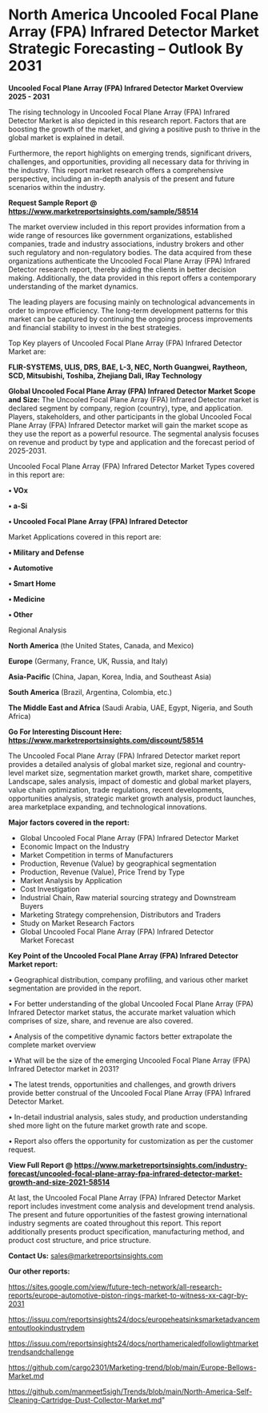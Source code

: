 # North America Uncooled Focal Plane Array (FPA) Infrared Detector Market Strategic Forecasting – Outlook By 2031

<Strong> Uncooled Focal Plane Array (FPA) Infrared Detector Market Overview 2025 - 2031</strong>

The rising technology in Uncooled Focal Plane Array (FPA) Infrared Detector Market is also depicted in this research report. Factors that are boosting the growth of the market, and giving a positive push to thrive in the global market is explained in detail.

Furthermore, the report highlights on emerging trends, significant drivers, challenges, and opportunities, providing all necessary data for thriving in the industry. This report market research offers a comprehensive perspective, including an in-depth analysis of the present and future scenarios within the industry.

<strong>Request Sample Report @ <a href=https://www.marketreportsinsights.com/sample/58514>https://www.marketreportsinsights.com/sample/58514</a></strong>

The market overview included in this report provides information from a wide range of resources like government organizations, established companies, trade and industry associations, industry brokers and other such regulatory and non-regulatory bodies. The data acquired from these organizations authenticate the Uncooled Focal Plane Array (FPA) Infrared Detector research report, thereby aiding the clients in better decision making. Additionally, the data provided in this report offers a contemporary understanding of the market dynamics.

The leading players are focusing mainly on technological advancements in order to improve efficiency. The long-term development patterns for this market can be captured by continuing the ongoing process improvements and financial stability to invest in the best strategies.

Top Key players of Uncooled Focal Plane Array (FPA) Infrared Detector Market are:

<strong>FLIR-SYSTEMS, ULIS, DRS, BAE, L-3, NEC, North Guangwei, Raytheon, SCD, Mitsubishi, Toshiba, Zhejiang Dali, IRay Technology</strong>

<strong><b>Global Uncooled Focal Plane Array (FPA) Infrared Detector Market Scope and Size:</b></strong>
The Uncooled Focal Plane Array (FPA) Infrared Detector market is declared segment by company, region (country), type, and application. Players, stakeholders, and other participants in the global Uncooled Focal Plane Array (FPA) Infrared Detector market will gain the market scope as they use the report as a powerful resource. The segmental analysis focuses on revenue and product by type and application and the forecast period of 2025-2031.

Uncooled Focal Plane Array (FPA) Infrared Detector Market Types covered in this report are:

<strong>• VOx

• a-Si

• Uncooled Focal Plane Array (FPA) Infrared Detector</strong>

Market Applications covered in this report are:

<strong>• Military and Defense

• Automotive

• Smart Home

• Medicine

• Other</strong> 

Regional Analysis

<strong>North America</strong> (the United States, Canada, and Mexico)

<strong>Europe</strong> (Germany, France, UK, Russia, and Italy)

<strong>Asia-Pacific</strong> (China, Japan, Korea, India, and Southeast Asia)

<strong>South America</strong> (Brazil, Argentina, Colombia, etc.)

<strong>The Middle East and Africa</strong> (Saudi Arabia, UAE, Egypt, Nigeria, and South Africa)

<strong>Go For Interesting Discount Here: <a href=https://www.marketreportsinsights.com/discount/58514>https://www.marketreportsinsights.com/discount/58514</a></strong>

The Uncooled Focal Plane Array (FPA) Infrared Detector market report provides a detailed analysis of global market size, regional and country-level market size, segmentation market growth, market share, competitive Landscape, sales analysis, impact of domestic and global market players, value chain optimization, trade regulations, recent developments, opportunities analysis, strategic market growth analysis, product launches, area marketplace expanding, and technological innovations.

<strong><b>Major factors covered in the report:</b></strong>
<ul>
  <li>Global Uncooled Focal Plane Array (FPA) Infrared Detector Market </li>
  <li>Economic Impact on the Industry</li>
  <li>Market Competition in terms of Manufacturers</li>
  <li>Production, Revenue (Value) by geographical segmentation</li>
  <li>Production, Revenue (Value), Price Trend by Type</li>
  <li>Market Analysis by Application</li>
  <li>Cost Investigation</li>
  <li>Industrial Chain, Raw material sourcing strategy and Downstream Buyers</li>
  <li>Marketing Strategy comprehension, Distributors and Traders</li>
  <li>Study on Market Research Factors</li>
  <li>Global Uncooled Focal Plane Array (FPA) Infrared Detector Market Forecast</li>
</ul>

<strong><b>Key Point of the Uncooled Focal Plane Array (FPA) Infrared Detector Market report:</b></strong>

• Geographical distribution, company profiling, and various other market segmentation are provided in the report.

• For better understanding of the global Uncooled Focal Plane Array (FPA) Infrared Detector market status, the accurate market valuation which comprises of size, share, and revenue are also covered.

• Analysis of the competitive dynamic factors better extrapolate the complete market overview

• What will be the size of the emerging Uncooled Focal Plane Array (FPA) Infrared Detector market in 2031?

• The latest trends, opportunities and challenges, and growth drivers provide better construal of the Uncooled Focal Plane Array (FPA) Infrared Detector Market.

• In-detail industrial analysis, sales study, and production understanding shed more light on the future market growth rate and scope.

• Report also offers the opportunity for customization as per the customer request.

<strong><b>View Full Report @ <a href=https://www.marketreportsinsights.com/industry-forecast/uncooled-focal-plane-array-fpa-infrared-detector-market-growth-and-size-2021-58514>https://www.marketreportsinsights.com/industry-forecast/uncooled-focal-plane-array-fpa-infrared-detector-market-growth-and-size-2021-58514</a></b></strong>


At last, the Uncooled Focal Plane Array (FPA) Infrared Detector Market report includes investment come analysis and development trend analysis. The present and future opportunities of the fastest growing international industry segments are coated throughout this report. This report additionally presents product specification, manufacturing method, and product cost structure, and price structure.

<strong>Contact Us:</strong>
sales@marketreportsinsights.com

<strong>Our other reports:</strong>

<a href=https://sites.google.com/view/future-tech-network/all-research-reports/europe-automotive-piston-rings-market-to-witness-xx-cagr-by-2031>https://sites.google.com/view/future-tech-network/all-research-reports/europe-automotive-piston-rings-market-to-witness-xx-cagr-by-2031</a>

<a href=https://issuu.com/reportsinsights24/docs/europeheatsinksmarketadvancementoutlookindustrydem>https://issuu.com/reportsinsights24/docs/europeheatsinksmarketadvancementoutlookindustrydem</a>

<a href=https://issuu.com/reportsinsights24/docs/northamericaledfollowlightmarkettrendsandchallenge>https://issuu.com/reportsinsights24/docs/northamericaledfollowlightmarkettrendsandchallenge</a>

<a href=https://github.com/cargo2301/Marketing-trend/blob/main/Europe-Bellows-Market.md>https://github.com/cargo2301/Marketing-trend/blob/main/Europe-Bellows-Market.md</a>

<a href=https://github.com/manmeet5sigh/Trends/blob/main/North-America-Self-Cleaning-Cartridge-Dust-Collector-Market.md>https://github.com/manmeet5sigh/Trends/blob/main/North-America-Self-Cleaning-Cartridge-Dust-Collector-Market.md</a>"
